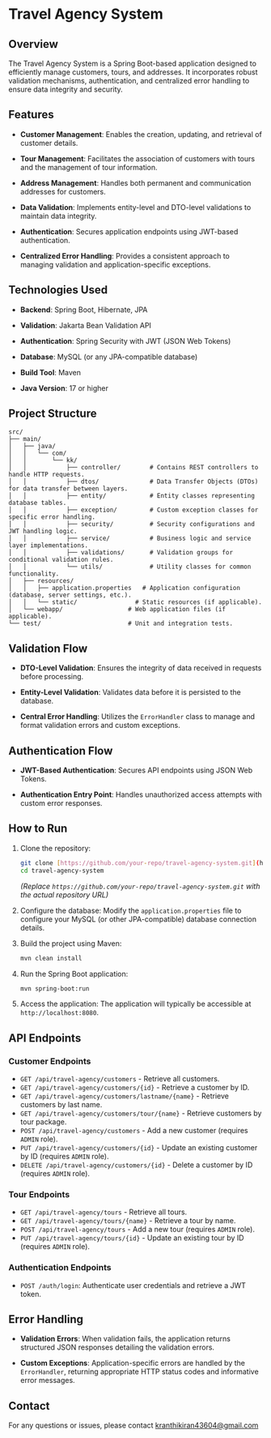 # Travel Agency System

## Overview

The Travel Agency System is a Spring Boot-based application designed to efficiently manage customers, tours, and addresses. It incorporates robust validation mechanisms, authentication, and centralized error handling to ensure data integrity and security.

## Features

* **Customer Management**: Enables the creation, updating, and retrieval of customer details.

* **Tour Management**: Facilitates the association of customers with tours and the management of tour information.

* **Address Management**: Handles both permanent and communication addresses for customers.

* **Data Validation**: Implements entity-level and DTO-level validations to maintain data integrity.

* **Authentication**: Secures application endpoints using JWT-based authentication.

* **Centralized Error Handling**: Provides a consistent approach to managing validation and application-specific exceptions.

## Technologies Used

* **Backend**: Spring Boot, Hibernate, JPA

* **Validation**: Jakarta Bean Validation API

* **Authentication**: Spring Security with JWT (JSON Web Tokens)

* **Database**: MySQL (or any JPA-compatible database)

* **Build Tool**: Maven

* **Java Version**: 17 or higher

## Project Structure
```
src/
├── main/
│   ├── java/
│   │   └── com/
│   │       └── kk/
│   │           ├── controller/        # Contains REST controllers to handle HTTP requests.
│   │           ├── dtos/              # Data Transfer Objects (DTOs) for data transfer between layers.
│   │           ├── entity/            # Entity classes representing database tables.
│   │           ├── exception/         # Custom exception classes for specific error handling.
│   │           ├── security/          # Security configurations and JWT handling logic.
│   │           ├── service/           # Business logic and service layer implementations.
│   │           ├── validations/       # Validation groups for conditional validation rules.
│   │           └── utils/             # Utility classes for common functionality.
│   ├── resources/
│   │   ├── application.properties   # Application configuration (database, server settings, etc.).
│   │   └── static/                # Static resources (if applicable).
│   └── webapp/                  # Web application files (if applicable).
└── test/                        # Unit and integration tests.
```
## Validation Flow

* **DTO-Level Validation**: Ensures the integrity of data received in requests before processing.

* **Entity-Level Validation**: Validates data before it is persisted to the database.

* **Central Error Handling**: Utilizes the `ErrorHandler` class to manage and format validation errors and custom exceptions.

## Authentication Flow

* **JWT-Based Authentication**: Secures API endpoints using JSON Web Tokens.

* **Authentication Entry Point**: Handles unauthorized access attempts with custom error responses.

## How to Run

1.  Clone the repository:

    ```bash
    git clone [https://github.com/your-repo/travel-agency-system.git](https://github.com/your-repo/travel-agency-system.git)
    cd travel-agency-system

    ```

    *(Replace `https://github.com/your-repo/travel-agency-system.git` with the actual repository URL)*

2.  Configure the database:
    Modify the `application.properties` file to configure your MySQL (or other JPA-compatible) database connection details.

3.  Build the project using Maven:

    ```bash
    mvn clean install

    ```

4.  Run the Spring Boot application:

    ```bash
    mvn spring-boot:run

    ```

5.  Access the application:
    The application will typically be accessible at `http://localhost:8080`.

## API Endpoints

### Customer Endpoints
- `GET /api/travel-agency/customers` - Retrieve all customers.
- `GET /api/travel-agency/customers/{id}` - Retrieve a customer by ID.
- `GET /api/travel-agency/customers/lastname/{name}` - Retrieve customers by last name.
- `GET /api/travel-agency/customers/tour/{name}` - Retrieve customers by tour package.
- `POST /api/travel-agency/customers` - Add a new customer (requires `ADMIN` role).
- `PUT /api/travel-agency/customers/{id}` - Update an existing customer by ID (requires `ADMIN` role).
- `DELETE /api/travel-agency/customers/{id}` - Delete a customer by ID (requires `ADMIN` role).

### Tour Endpoints
- `GET /api/travel-agency/tours` - Retrieve all tours.
- `GET /api/travel-agency/tours/{name}` - Retrieve a tour by name.
- `POST /api/travel-agency/tours` - Add a new tour (requires `ADMIN` role).
- `PUT /api/travel-agency/tours/{id}` - Update an existing tour by ID (requires `ADMIN` role).

### Authentication Endpoints

* `POST /auth/login`: Authenticate user credentials and retrieve a JWT token.

## Error Handling

* **Validation Errors**: When validation fails, the application returns structured JSON responses detailing the validation errors.

* **Custom Exceptions**: Application-specific errors are handled by the `ErrorHandler`, returning appropriate HTTP status codes and informative error messages.


## Contact

For any questions or issues, please contact [kranthikiran43604@gmail.com](mailto:kranthikiran43604@gmail.com)
